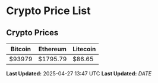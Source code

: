 # Crypto Price List

## Crypto Prices
| Bitcoin | Ethereum | Litecoin |
| ------- | -------- | -------- |
| $93979 | $1795.79 | $86.65 |
**Last Updated:** 2025-04-27 13:47 UTC
**Last Updated:** $DATE$
